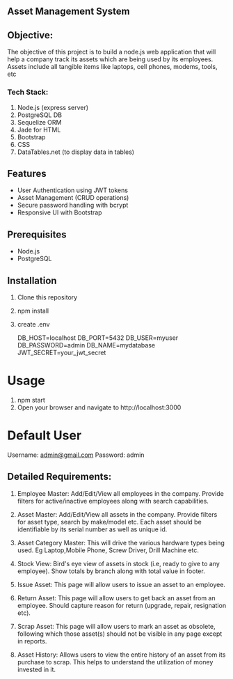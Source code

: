 ## Asset Management System

## Objective:
   The objective of this project is to build a node.js web application that will help a company track its assets which are being used by its employees. Assets include all tangible items like laptops, cell phones, modems, tools, etc

### Tech Stack:
   1. Node.js (express server)
   2. PostgreSQL DB
   3. Sequelize ORM
   4. Jade for HTML
   5. Bootstrap
   6. CSS
   7. DataTables.net (to display data in         tables)

## Features

- User Authentication using JWT tokens
- Asset Management (CRUD operations)
- Secure password handling with bcrypt
- Responsive UI with Bootstrap

## Prerequisites

- Node.js
- PostgreSQL

## Installation

1. Clone this repository
2. npm install
3. create .env
   
   DB_HOST=localhost
   DB_PORT=5432
   DB_USER=myuser
   DB_PASSWORD=admin
   DB_NAME=mydatabase
   JWT_SECRET=your_jwt_secret

# Usage

 1. npm start
 2. Open your browser and navigate to           http://localhost:3000

# Default User
Username: admin@gmail.com
Password: admin
 
## Detailed Requirements:

1. Employee Master: Add/Edit/View all employees in the company. Provide filters for active/inactive employees along with search capabilities.

2. Asset Master: Add/Edit/View all assets in the company. Provide filters for asset type, search by make/model etc. Each asset should be identifiable by its serial number as well as unique id.

3. Asset Category Master: This will drive the various hardware types being used. Eg Laptop,Mobile Phone, Screw Driver, Drill Machine etc.

4. Stock View: Bird's eye view of assets in stock (i.e, ready to give to any employee). Show totals by branch along with total value in footer.

5. Issue Asset: This page will allow users to issue an asset to an employee.

6. Return Asset: This page will allow users to get back an asset from an employee. Should capture reason for return (upgrade, repair, resignation etc).

7. Scrap Asset: This page will allow users to mark an asset as obsolete, following which those asset(s) should not be visible in any page except in reports.

8. Asset History: Allows users to view the entire history of an asset from its purchase to scrap. This helps to understand the utilization of money invested in it.




